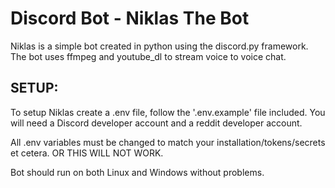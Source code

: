 # Discord Bot - Niklas The Bot
Niklas is a simple bot created in python using the discord.py framework. 
The bot uses ffmpeg and youtube_dl to stream voice to voice chat.

## SETUP:
To setup Niklas create a .env file, follow the '.env.example' file included. You will need a Discord developer account
and a reddit developer account.

All .env variables must be changed to match your installation/tokens/secrets
 et cetera. OR THIS WILL NOT WORK.
 
Bot should run on both Linux and Windows without problems.